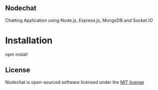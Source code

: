 ## Nodechat

Chatting Application using Node.js, Express.js, MongoDB and Socket.IO

# Installation

npm install



## License

Nodechat is open-sourced software licensed under the [MIT license](http://opensource.org/licenses/MIT)
